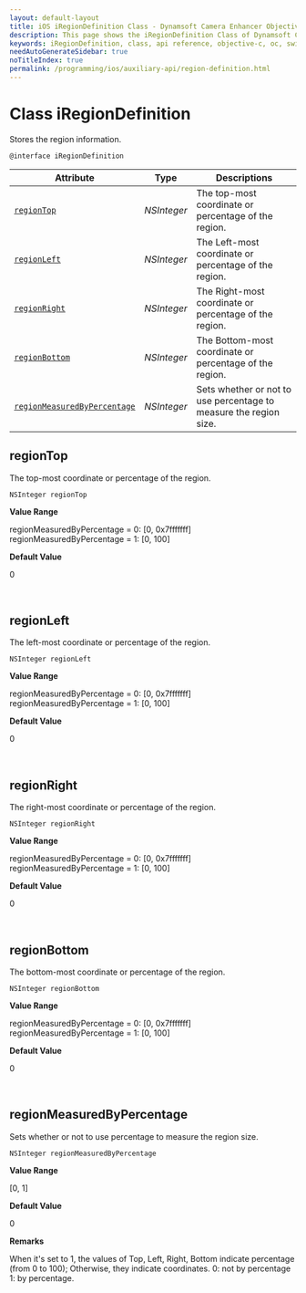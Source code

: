 ```yaml
---
layout: default-layout
title: iOS iRegionDefinition Class - Dynamsoft Camera Enhancer Objective-C & Swift API Reference
description: This page shows the iRegionDefinition Class of Dynamsoft Camera Enhancer for iOS SDK.
keywords: iRegionDefinition, class, api reference, objective-c, oc, swift
needAutoGenerateSidebar: true
noTitleIndex: true
permalink: /programming/ios/auxiliary-api/region-definition.html
---
```


# Class iRegionDefinition

Stores the region information.  

```objc
@interface iRegionDefinition
```  

| Attribute | Type | Descriptions |
|---------- | ---- | ------------ |
| [`regionTop`](#regiontop) | *NSInteger* | The top-most coordinate or percentage of the region. |
| [`regionLeft`](#regionleft) | *NSInteger* | The Left-most coordinate or percentage of the region. |
| [`regionRight`](#regionright) | *NSInteger* | The Right-most coordinate or percentage of the region. |
| [`regionBottom`](#regionbottom) | *NSInteger* | The Bottom-most coordinate or percentage of the region. |
| [`regionMeasuredByPercentage`](#regionmeasuredbypercentage) | *NSInteger* | Sets whether or not to use percentage to measure the region size. |

## regionTop

The top-most coordinate or percentage of the region.

```objc
NSInteger regionTop
```

**Value Range**

regionMeasuredByPercentage = 0: [0, 0x7fffffff]  
regionMeasuredByPercentage = 1: [0, 100]  

**Default Value**

0

&nbsp;

## regionLeft

The left-most coordinate or percentage of the region.

```objc
NSInteger regionLeft
```

**Value Range**

regionMeasuredByPercentage = 0: [0, 0x7fffffff]  
regionMeasuredByPercentage = 1: [0, 100]  

**Default Value**

0

&nbsp;

## regionRight

The right-most coordinate or percentage of the region.

```objc
NSInteger regionRight
```

**Value Range**

regionMeasuredByPercentage = 0: [0, 0x7fffffff]
regionMeasuredByPercentage = 1: [0, 100]

**Default Value**

0

&nbsp;

## regionBottom

The bottom-most coordinate or percentage of the region.

```objc
NSInteger regionBottom
```

**Value Range**

regionMeasuredByPercentage = 0: [0, 0x7fffffff]  
regionMeasuredByPercentage = 1: [0, 100]  

**Default Value**

0

&nbsp;

## regionMeasuredByPercentage

Sets whether or not to use percentage to measure the region size.

```objc
NSInteger regionMeasuredByPercentage
```

**Value Range**

[0, 1]

**Default Value**

0

**Remarks**

When it's set to 1, the values of Top, Left, Right, Bottom indicate percentage (from 0 to 100); Otherwise, they indicate coordinates. 0: not by percentage 1: by percentage.
